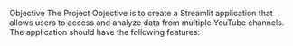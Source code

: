 Objective
The  Project Objective is to create a Streamlit application that allows users to access and analyze data from multiple YouTube channels. The application should have the following features:
